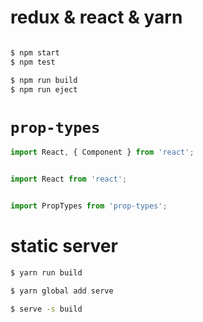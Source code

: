 # redux & react & yarn


```sh

$ npm start
$ npm test

$ npm run build
$ npm run eject

``` 


# `prop-types`


```js
import React, { Component } from 'react';


import React from 'react';


import PropTypes from 'prop-types';

```


# static server

```sh
$ yarn run build

$ yarn global add serve

$ serve -s build


```



#















